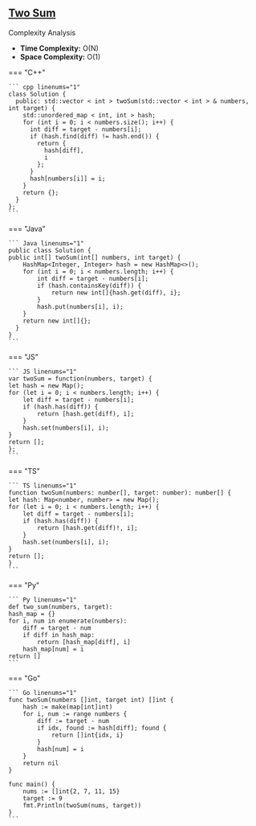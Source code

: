 ## [Two Sum](https://leetcode.com/problems/two-sum/description/)

Complexity Analysis

- **Time Complexity:** O(N)
- **Space Complexity:** O(1)

=== "C++"

    ``` cpp linenums="1"
    class Solution {
      public: std::vector < int > twoSum(std::vector < int > & numbers, int target) {
        std::unordered_map < int, int > hash;
        for (int i = 0; i < numbers.size(); i++) {
          int diff = target - numbers[i];
          if (hash.find(diff) != hash.end()) {
            return {
              hash[diff],
              i
            };
          }
          hash[numbers[i]] = i;
        }
        return {};
      }
    };
    ```

=== "Java"

    ``` Java linenums="1"
    public class Solution {
    public int[] twoSum(int[] numbers, int target) {
        HashMap<Integer, Integer> hash = new HashMap<>();
        for (int i = 0; i < numbers.length; i++) {
            int diff = target - numbers[i];
            if (hash.containsKey(diff)) {
                return new int[]{hash.get(diff), i};
            }
            hash.put(numbers[i], i);
        }
        return new int[]{};
      }
    }
    ```

=== "JS"

    ``` JS linenums="1"
    var twoSum = function(numbers, target) {
    let hash = new Map();
    for (let i = 0; i < numbers.length; i++) {
        let diff = target - numbers[i];
        if (hash.has(diff)) {
            return [hash.get(diff), i];
        }
        hash.set(numbers[i], i);
    }
    return [];
    };
    ```

=== "TS"

    ``` TS linenums="1"
    function twoSum(numbers: number[], target: number): number[] {
    let hash: Map<number, number> = new Map();
    for (let i = 0; i < numbers.length; i++) {
        let diff = target - numbers[i];
        if (hash.has(diff)) {
            return [hash.get(diff)!, i];
        }
        hash.set(numbers[i], i);
    }
    return [];
    }
    ```

=== "Py"

    ``` Py linenums="1"
    def two_sum(numbers, target):
    hash_map = {}
    for i, num in enumerate(numbers):
        diff = target - num
        if diff in hash_map:
            return [hash_map[diff], i]
        hash_map[num] = i
    return []
    ```

=== "Go"

    ``` Go linenums="1"
    func twoSum(numbers []int, target int) []int {
        hash := make(map[int]int)
        for i, num := range numbers {
            diff := target - num
            if idx, found := hash[diff]; found {
                return []int{idx, i}
            }
            hash[num] = i
        }
        return nil
    }

    func main() {
        nums := []int{2, 7, 11, 15}
        target := 9
        fmt.Println(twoSum(nums, target))
    }
    ```
